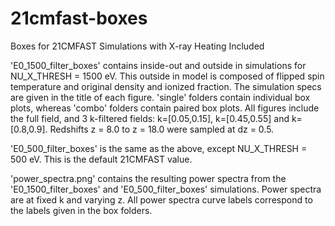 # 21cmfast-boxes
Boxes for 21CMFAST Simulations with X-ray Heating Included

'E0_1500_filter_boxes' contains inside-out and outside in simulations for NU_X_THRESH = 1500 eV. This outside in model is composed of flipped spin temperature
and original density and ionized fraction. The simulation specs are given in the title of each figure. 'single' folders contain individual box plots,
whereas 'combo' folders contain paired box plots. All figures include the full field, and 3 k-filtered fields: k=[0.05,0.15], k=[0.45,0.55] and k=[0.8,0.9].
Redshifts z = 8.0 to z = 18.0 were sampled at dz = 0.5.

'E0_500_filter_boxes' is the same as the above, except NU_X_THRESH = 500 eV. This is the default 21CMFAST value.

'power_spectra.png' contains the resulting power spectra from the 'E0_1500_filter_boxes' and 'E0_500_filter_boxes' simulations. Power spectra are at fixed k
and varying z. All power spectra curve labels correspond to the labels given in the box folders.
